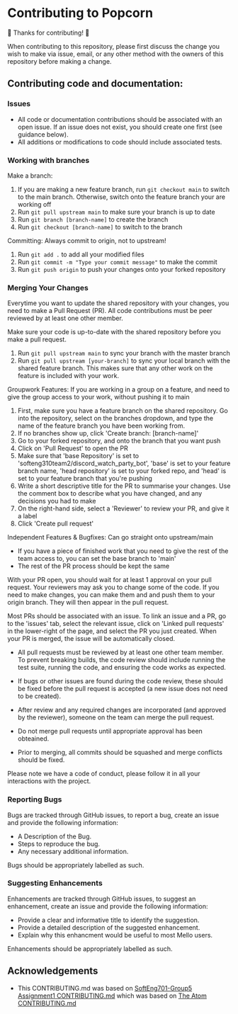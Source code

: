 # Contributing to Popcorn

:tada: Thanks for contributing! :tada:

When contributing to this repository, please first discuss the change you wish to make via issue,
email, or any other method with the owners of this repository before making a change.

## Contributing code and documentation:

### Issues

- All code or documentation contributions should be associated
  with an open issue. If an issue does not exist, you should create one first (see guidance
  below).
- All additions or modifications to code should include associated tests.

### Working with branches

Make a branch:

1. If you are making a new feature branch, run `git checkout main` to switch to the main branch. Otherwise, switch onto the feature branch your are working off
2. Run `git pull upstream main` to make sure your branch is up to date
3. Run `git branch [branch-name]` to create the branch
4. Run `git checkout [branch-name]` to switch to the branch

Committing: Always commit to origin, not to upstream!

1. Run `git add .` to add all your modified files
2. Run `git commit -m "Type your commit message"` to make the commit
3. Run `git push origin` to push your changes onto your forked repository

### Merging Your Changes

Everytime you want to update the shared repository with your changes, you need to make a Pull Request (PR). All code contributions must be peer reviewed by at least one other member.

Make sure your code is up-to-date with the shared repository before you make a pull request.

1. Run `git pull upstream main` to sync your branch with the master branch
2. Run `git pull upstream [your-branch]` to sync your local branch with the shared feature branch. This makes sure that any other work on the feature is included with your work.

Groupwork Features: If you are working in a group on a feature, and need to give the group access to your work, without pushing it to main

1. First, make sure you have a feature branch on the shared repository. Go into the repository, select on the branches dropdown, and type the name of the feature branch you have been working from.
2. If no branches show up, click 'Create branch: [branch-name]'
3. Go to your forked repository, and onto the branch that you want push
4. Click on 'Pull Request' to open the PR
5. Make sure that 'base Repository' is set to 'softeng310team2/discord_watch_party_bot', 'base' is set to your feature branch name, 'head repository' is set to your forked repo, and 'head' is set to your feature branch that you're pushing
6. Write a short descriptive title for the PR to summarise your changes. Use the comment box to describe what you have changed, and any decisions you had to make
7. On the right-hand side, select a 'Reviewer' to review your PR, and give it a label
8. Click 'Create pull request'

Independent Features & Bugfixes: Can go straight onto upstream/main

- If you have a piece of finished work that you need to give the rest of the team access to, you can set the base branch to 'main'
- The rest of the PR process should be kept the same

With your PR open, you should wait for at least 1 approval on your pull request. Your reviewers may ask you to change some of the code. If you need to make changes, you can make them and and push them to your origin branch. They will then appear in the pull request.

Most PRs should be associated with an issue. To link an issue and a PR, go to the 'issues' tab, select the relevant issue, click on 'Linked pull requests' in the lower-right of the page, and select the PR you just created. When your PR is merged, the issue will be automatically closed.

- All pull requests must be reviewed by at least one other team member.
  To prevent breaking builds, the code review should include running the test suite, running the code, and ensuring the code works as expected.
- If bugs or other issues are found during the code review, these should be fixed before the pull request is accepted (a new issue does not need to be created).
- After review and any required changes are incorporated (and approved by the reviewer), someone on the team can merge the pull request.

- Do not merge pull requests until appropriate approval has been obteained.
- Prior to merging, all commits should be squashed and merge conflicts should be fixed.

Please note we have a code of conduct, please follow it in all your interactions with the project.

### Reporting Bugs

Bugs are tracked through GitHub issues, to report a bug, create an issue and provide the following information:

- A Description of the Bug.
- Steps to reproduce the bug.
- Any necessary additional information.

Bugs should be appropriately labelled as such.

### Suggesting Enhancements

Enhancements are tracked through GitHub issues, to suggest an enhancement, create an issue and provide the following information:

- Provide a clear and informative title to identify the suggestion.
- Provide a detailed description of the suggested enhancement.
- Explain why this enhancment would be useful to most Mello users.

Enhancements should be appropriately labelled as such.

## Acknowledgements

- This CONTRIBUTING.md was based on [SoftEng701-Group5 Assignment1 CONTRIBUTING.md](https://github.com/SoftEng701-Group5/assignment1/blob/main/CONTRIBUTING.md) which was based on [The Atom CONTRIBUTING.md](https://github.com/atom/atom/blob/master/CONTRIBUTING.md)
